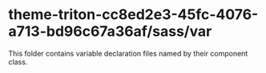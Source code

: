 # theme-triton-cc8ed2e3-45fc-4076-a713-bd96c67a36af/sass/var

This folder contains variable declaration files named by their component class.
